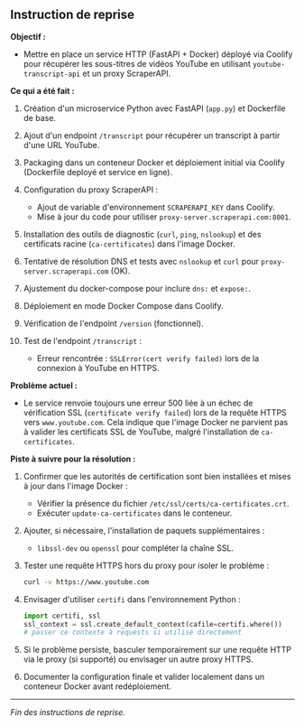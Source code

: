 ## Instruction de reprise

**Objectif :**

* Mettre en place un service HTTP (FastAPI + Docker) déployé via Coolify pour récupérer les sous-titres de vidéos YouTube en utilisant `youtube-transcript-api` et un proxy ScraperAPI.

**Ce qui a été fait :**

1. Création d'un microservice Python avec FastAPI (`app.py`) et Dockerfile de base.
2. Ajout d'un endpoint `/transcript` pour récupérer un transcript à partir d'une URL YouTube.
3. Packaging dans un conteneur Docker et déploiement initial via Coolify (Dockerfile deployé et service en ligne).
4. Configuration du proxy ScraperAPI :

   * Ajout de variable d'environnement `SCRAPERAPI_KEY` dans Coolify.
   * Mise à jour du code pour utiliser `proxy-server.scraperapi.com:8001`.
5. Installation des outils de diagnostic (`curl`, `ping`, `nslookup`) et des certificats racine (`ca-certificates`) dans l'image Docker.
6. Tentative de résolution DNS et tests avec `nslookup` et `curl` pour `proxy-server.scraperapi.com` (OK).
7. Ajustement du docker-compose pour inclure `dns:` et `expose:`.
8. Déploiement en mode Docker Compose dans Coolify.
9. Vérification de l'endpoint `/version` (fonctionnel).
10. Test de l'endpoint `/transcript` :

    * Erreur rencontrée : `SSLError(cert verify failed)` lors de la connexion à YouTube en HTTPS.

**Problème actuel :**

* Le service renvoie toujours une erreur 500 liée à un échec de vérification SSL (`certificate verify failed`) lors de la requête HTTPS vers `www.youtube.com`. Cela indique que l'image Docker ne parvient pas à valider les certificats SSL de YouTube, malgré l'installation de `ca-certificates`.

**Piste à suivre pour la résolution :**

1. Confirmer que les autorités de certification sont bien installées et mises à jour dans l'image Docker :

   * Vérifier la présence du fichier `/etc/ssl/certs/ca-certificates.crt`.
   * Exécuter `update-ca-certificates` dans le conteneur.
2. Ajouter, si nécessaire, l'installation de paquets supplémentaires :

   * `libssl-dev` ou `openssl` pour compléter la chaîne SSL.
3. Tester une requête HTTPS hors du proxy pour isoler le problème :

   ```bash
   curl -v https://www.youtube.com
   ```
4. Envisager d'utiliser `certifi` dans l'environnement Python :

   ```python
   import certifi, ssl
   ssl_context = ssl.create_default_context(cafile=certifi.where())
   # passer ce contexte à requests si utilisé directement
   ```
5. Si le problème persiste, basculer temporairement sur une requête HTTP via le proxy (si supporté) ou envisager un autre proxy HTTPS.
6. Documenter la configuration finale et valider localement dans un conteneur Docker avant redéploiement.

---

*Fin des instructions de reprise.*
